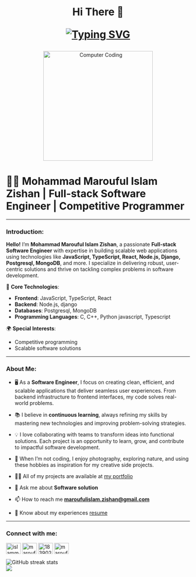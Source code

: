 
 
<h1 align="center">Hi There 👋
 
[![Typing SVG](https://readme-typing-svg.herokuapp.com?size=28&duration=4000&color=0078D7&center=true&vCenter=true&width=650&lines=Welcome+to+My+GitHub+Profile!;I'm+Mohammad+Marouful+Islam+Zishan;Full-Stack+Software+Engineer;and+Competitive+Programmer)](https://git.io/typing-svg)
</h1>


<p align="center">
  <img src="https://i.ibb.co/JHHnHSk/67cf8903-9b81-40d1-b38c-7d9f1e5fbd65.jpg" alt="Computer Coding" height="300px" />
</p>

# 👨‍💻 Mohammad Marouful Islam Zishan | Full-stack Software Engineer | Competitive Programmer

---

### Introduction:
**Hello!** I’m **Mohammad Marouful Islam Zishan**, a passionate **Full-stack Software Engineer** with expertise in building scalable web applications using technologies like **JavaScript, TypeScript, React, Node.js, Django, Postgresql, MongoDB**, and more. I specialize in delivering robust, user-centric solutions and thrive on tackling complex problems in software development.

🔧 **Core Technologies**:  
- **Frontend**: JavaScript, TypeScript, React  
- **Backend**: Node.js, django
- **Databases**: Postgresql, MongoDB  
- **Programming Languages**: C, C++, Python javascript, Typescript

🌍 **Special Interests**:  
- Competitive programming  
- Scalable software solutions

---

### About Me:
- 🖥️ As a **Software Engineer**, I focus on creating clean, efficient, and scalable applications that deliver seamless user experiences. From backend infrastructure to frontend interfaces, my code solves real-world problems.
- 📚 I believe in **continuous learning**, always refining my skills by mastering new technologies and improving problem-solving strategies.
  
- 💡 I love collaborating with teams to transform ideas into functional solutions. Each project is an opportunity to learn, grow, and contribute to impactful software development.
  
- 🎨 When I’m not coding, I enjoy photography, exploring nature, and using these hobbies as inspiration for my creative side projects.
  
- 👨‍💻 All of my projects are available at [my portfolio](https://marouful-islam-zishan.netlify.app/)
  
- 💬 Ask me about **Software solution**
  
- 📫 How to reach me **maroufulislam.zishan@gmail.com**
  
- 📄 Know about my experiences [resume](https://drive.google.com/file/d/1ELRDq1l4iu9b2wKXVZzXDNm09NVsgbmb/view?usp=sharing)
  
---


  <h3 align="left">Connect with me:</h3>
<p align="left">
<a href="https://twitter.com/islammarouful" target="blank"><img align="center" src="https://raw.githubusercontent.com/rahuldkjain/github-profile-readme-generator/master/src/images/icons/Social/twitter.svg" alt="islammarouful" height="30" width="40" /></a>
<a href="https://linkedin.com/in/marouful-islam-zishan" target="blank"><img align="center" src="https://raw.githubusercontent.com/rahuldkjain/github-profile-readme-generator/master/src/images/icons/Social/linked-in-alt.svg" alt="marouful-islam-zishan-950610241" height="30" width="40" /></a>
<a href="https://stackoverflow.com/users/18390203" target="blank"><img align="center" src="https://raw.githubusercontent.com/rahuldkjain/github-profile-readme-generator/master/src/images/icons/Social/stack-overflow.svg" alt="18390203" height="30" width="40" /></a>
<a href="https://fb.com/marouf5010" target="blank"><img align="center" src="https://raw.githubusercontent.com/rahuldkjain/github-profile-readme-generator/master/src/images/icons/Social/facebook.svg" alt="marouf5010" height="30" width="40" /></a>
</p>

![GitHub streak stats](https://github-readme-streak-stats.herokuapp.com/?user=zishan344)  
![](https://komarev.com/ghpvc/?username=zishan344)
